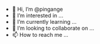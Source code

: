 - 👋 Hi, I’m @pingange
- 👀 I’m interested in ...
- 🌱 I’m currently learning ...
- 💞️ I’m looking to collaborate on ...
- 📫 How to reach me ...

<!---
pingange/pingange is a ✨ special ✨ repository because its `README.md` (this file) appears on your GitHub profile.
You can click the Preview link to take a look at your changes.
--->
